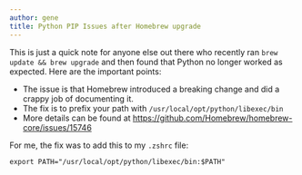 ```yaml
---
author: gene
title: Python PIP Issues after Homebrew upgrade
---
```


This is just a quick note for anyone else out there who recently ran `brew update && brew upgrade` and then found that Python no longer worked as expected. Here are the important points:

* The issue is that Homebrew introduced a breaking change and did a crappy job of documenting it.
* The fix is to prefix your path with `/usr/local/opt/python/libexec/bin`
* More details can be found at https://github.com/Homebrew/homebrew-core/issues/15746

For me, the fix was to add this to my `.zshrc` file: 

```
export PATH="/usr/local/opt/python/libexec/bin:$PATH"
```